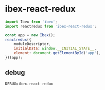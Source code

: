 # ibex-react-redux

```js
import Ibex from 'ibex';
import reactredux from 'ibex-react-redux';

const app = new Ibex();
reactredux({
    moduleDescriptor,
    initialData: window.__INITIAL_STATE__,
    element: document.getElementById('app'),
})(app);
```

## debug

`DEBUG=ibex.react-redux`
